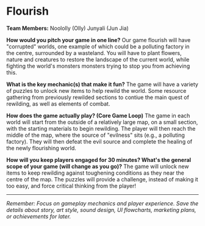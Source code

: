 # Flourish

**Team Members:** Noololly (Olly) Junyali (Jun Jia)

**How would you pitch your game in one line?** Our game flourish will have "corrupted" worlds, one example of which could be a polluting factory in the centre, surrounded by a wasteland. You will have to plant flowers, nature and creatures to restore the landscape of the current world, while fighting the world's monsters monsters trying to stop you from achieving this.

**What is the key mechanic(s) that make it fun?** The game will have a variety of puzzles to unlock new items to help rewild the world. Some resource gathering from previously rewilded sections to contiue the main quest of rewilding, as well as elements of combat.

**How does the game actually play? (Core Game Loop)** The game in each world will start from the outside of a relatively large map, on a small section, with the starting materials to begin rewilding. The player will then reach the middle of the map, where the source of "evilness" sits (e.g., a polluting factory). They will then defeat the evil source and complete the healing of the newly flourishing world.

**How will you keep players engaged for 30 minutes? What's the general scope of your game (will change as you go)?** The game will unlock new items to keep rewilding against toughening conditions as they near the centre of the map. The puzzles will provide a challenge, instead of making it too easy, and force critical thinking from the player!

---
*Remember: Focus on gameplay mechanics and player experience. Save the details about story, art style, sound design, UI flowcharts, marketing plans, or achievements for later.*
